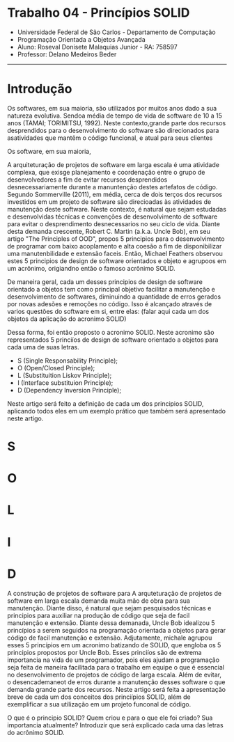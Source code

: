 # Trabalho 04 - Princípios SOLID
- Universidade Federal de São Carlos - Departamento de Computação
- Programação Orientada a Objetos Avançada
- Aluno: Roseval Donisete Malaquias Junior - RA: 758597
- Professor: Delano Medeiros Beder

---

# Introdução
Os softwares, em sua maioria, são utilizados por muitos anos dado a sua natureza evolutiva. Sendoa média de tempo de vida de software de 10 a 15 anos (TAMAI; TORIMITSU, 1992). Neste contexto,grande parte dos recursos desprendidos para o desenvolvimento do software são direcionados para asatividades que mantêm o código funcional, e atual para seus clientes

Os software, em sua maioria, 

A arquiteturação de projetos de software em larga escala é uma atividade complexa, que exisge planejamento e coordenação entre o grupo de desenvolvedores a fim de evitar recursos desprendidos desnecessariamente durante a manuntenção destes artefatos de código. Segundo Sommerville (2011), em média, cerca de dois terços dos recursos investidos em um projeto de software são direcioadas às atividades de manutenção deste software. Neste contexto, é natural que sejam estudadas e desenvolvidas técnicas e convenções de desenvolvimento de software para evitar o desprendimento desnecessarios no seu ciclo de vida. Diante desta demanda crescente, Robert C. Martin (a.k.a. Uncle Bob), em seu artigo "The Principles of OOD", propos 5 principios para o desenvolvimento de programar com baixo acoplamento e alta coesão a fim de disponibilizar uma manutenbilidade e extensão faceis. Então, Michael Feathers observou estes 5 principios de design de software orientados e objeto e agrupoos em um acrônimo, origiandno então o famoso acrônimo SOLID.

De maneira geral, cada um desses principios de design de software orientado a objetos tem como principal objetivo facilitar a manutenção e desenvolvimento de softwares, diminuindo a quantidade de erros gerados por novas adesões e remoções no código. Isso é alcançado através de varios questões do software em si, entre elas: (falar aqui cada um dos objetos da aplicação do acronimo SOLID)

Dessa forma, foi então proposto o acronimo SOLID. Neste acronimo são representados 5 princiíos de design de software orientado a objetos para cada uma de suas letras.
- S (Single Responsability Principle);
- O (Open/Closed Principle);
- L (Substituition Liskov Principle);
- I (Interface substituion Principle);
- D (Dependency Inversion Principle);

Neste artigo será feito a definição de cada um dos principios SOLID, aplicando todos eles em um exemplo prático que também será apresentado neste artigo.

# S
# O
# L
# I
# D


A construção de projetos de software para 
A arquteturação de projetos de software em larga escala demanda muita mão de obra para sua manutenção. Diante disso, é natural que sejam pesquisados técnicas e principios para auxiliar na produção de código que seja de facil manutenção e extensão. Diante dessa demanada, Uncle Bob idealizou 5 princípios a serem seguidos na programação orientada a objetos para gerar código de facil manutenção e extensão. Adjutamente, michale agrupou esses 5 princípios em um acronimo batizando de SOLID, que engloba os 5 principios propostos por Uncle Bob. Esses princiíos são de extrema importancia na vida de um programador, pois eles ajudam a programação seja feita de maneira facilitada para o trabalho em equipe o que é essencial no desenvolvimento de projetos de código de larga escala. Além de evitar, o desencademaneot de erros durante a manutenção desses software o que demanda grande parte dos recursos. Neste artigo será feita a apresentação breve de cada um dos conceitos dos princiípios SOLID, além de exemplificar a sua utilização em um projeto funconal de código.

O que é o principio SOLID? 
Quem criou e para o que ele foi criado?
Sua importancia atualmente?
Introduzir que será explicado cada uma das letras do acrônimo SOLID.

